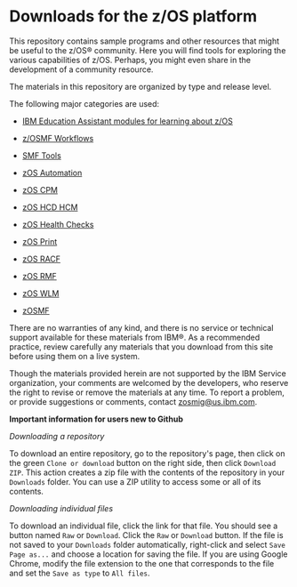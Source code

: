 Downloads for the z/OS platform
===============================

This repository contains sample programs and other resources that might be useful to the z/OS® community. Here you will find tools for exploring the various capabilities of z/OS. Perhaps, you might even share in the development of a community resource.

The materials in this repository are organized by type and release level.

The following major categories are used:

* [IBM Education Assistant modules for learning about z/OS](zOS-Education)

* [z/OSMF Workflows](zOS-Workflow)

* [SMF Tools](SMF-Tools)

* [zOS Automation](zOS-Automation)

* [zOS CPM](zOS-CPM)

* [zOS HCD HCM](zOS-HCD_HCM)

* [zOS Health Checks](zOS-HealthChecks)

* [zOS Print](zOS-Print)

* [zOS RACF](zOS-RACF)

* [zOS RMF](zOS-RMF)

* [zOS WLM](zOS-WLM)

* [zOSMF](zOSMF)


There are no warranties of any kind, and there is no service or technical support available for these materials from IBM®. As a recommended practice, review carefully any materials that you download from this site before using them on a live system.

Though the materials provided herein are not supported by the IBM Service organization, your comments are welcomed by the developers, who reserve the right to revise or remove the materials at any time. To report a problem, or provide suggestions or comments, contact zosmig@us.ibm.com.

**Important information for users new to Github**

*Downloading a repository*

To download an entire repository, go to the repository's page, then click on the green `Clone or download` button on the right side, then click `Download ZIP`. This action creates a zip file with the contents of the repository in your `Downloads` folder. You can use a ZIP utility to access some or all of its contents.

*Downloading individual files*

To download an individual file, click the link for that file. You should see a button named `Raw` or `Download`. Click the `Raw` or `Download` button. If the file is not saved to your `Downloads` folder automatically, right-click and select `Save Page as...` and choose a location for saving the file. If you are using Google Chrome, modify the file extension to the one that corresponds to the file and set the `Save as type` to `All files`.
